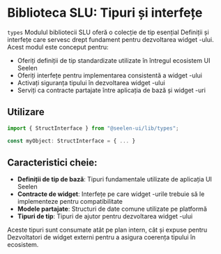 # **Biblioteca SLU: Tipuri și interfețe**

 `types` Modulul bibliotecii SLU oferă o colecție de tip esențial 
Definiții și interfețe care servesc drept fundament pentru dezvoltarea widget -ului. 
Acest modul este conceput pentru:

* Oferiți definiții de tip standardizate utilizate în întregul ecosistem UI Seelen
* Oferiți interfețe pentru implementarea consistentă a widget -ului
* Activați siguranța tipului în dezvoltarea widget -ului
* Serviți ca contracte partajate între aplicația de bază și widget -uri

## **Utilizare**

```ts
import { StructInterface } from "@seelen-ui/lib/types";

const myObject: StructInterface = { ... }
```

## **Caracteristici cheie:**

* **Definiții de tip de bază**: Tipuri fundamentale utilizate de aplicația UI Seelen
* **Contracte de widget**: Interfețe pe care widget -urile trebuie să le implementeze pentru compatibilitate
* **Modele partajate**: Structuri de date comune utilizate pe platformă
* **Tipuri de tip**: Tipuri de ajutor pentru dezvoltarea widget -ului

Aceste tipuri sunt consumate atât pe plan intern, cât și expuse pentru 
Dezvoltatori de widget externi pentru a asigura coerența tipului în ecosistem.
